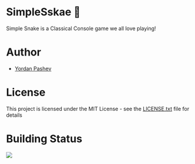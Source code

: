 # SimpleSskae :snake:
Simple Snake is a Classical Console game we all love playing!

# Author
- [Yordan Pashev](https://github.com/YordanPashev)

# License
This project is licensed under the MIT License - see the [LICENSE.txt](https://github.com/YordanPashev/SImpleSnake/blob/main/LICENSE) file for details


# Building Status
![](https://img.shields.io/static/v1?label=Status&message=Succeded&color=green&style=plastic&logo=visual-studio)